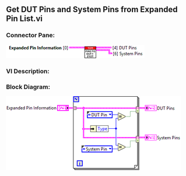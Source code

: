 ## **Get DUT Pins and System Pins from Expanded Pin List.vi**
### Connector Pane:
![alt text](/docs/images/Instrument%20Control/TSM%20Pin%20Abstraction/Get%20DUT%20Pins%20and%20System%20Pins%20from%20Expanded%20Pin%20List.vic.png "Get DUT Pins and System Pins from Expanded Pin List.vi connector pane")

### VI Description:


### Block Diagram:
![alt text](/docs/images/Instrument%20Control/TSM%20Pin%20Abstraction/Get%20DUT%20Pins%20and%20System%20Pins%20from%20Expanded%20Pin%20List.vid.png "Get DUT Pins and System Pins from Expanded Pin List.vi block diagram")
